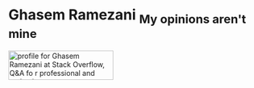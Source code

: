# Ghasem Ramezani <sub>My opinions aren't mine</sub>

<a href="https://stackoverflow.com/users/9248466/ghasem-ramezani"><img src="https://stackoverfl
ow.com/users/flair/9248466.png" width="208" height="58" alt="profile for Ghasem Ramezani at Stack Overflow, Q&amp;A fo
r professional and enthusiast programmers" title="profile for Ghasem Ramezani at Stack Overflow, Q&amp;A for professio
nal and enthusiast programmers"></a>



